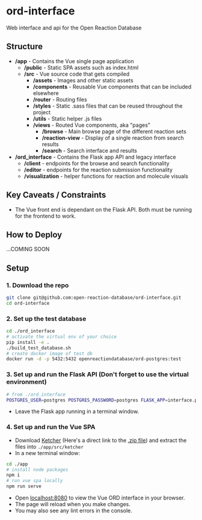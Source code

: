 # ord-interface
Web interface and api for the Open Reaction Database
## Structure
- **/app** - Contains the Vue single page application
  - **/public** - Static SPA assets such as index.html
  - **/src** - Vue source code that gets compiled
    - **/assets** - Images and other static assets
    - **/components** - Reusable Vue components that can be included elsewhere
    - **/router** - Routing files
    - **/styles** - Static .sass files that can be reused throughout the project
    - **/utils** - Static helper .js files
    - **/views** - Routed Vue components, aka "pages"
      - **/browse** - Main browse page of the different reaction sets
      - **/reaction-view** - Display of a single reaction from search results
      - **/search** - Search interface and results
- **/ord_interface** - Contains the Flask app API and legacy interface
  - **/client** - endpoints for the browse and search functionality
  - **/editor** - endpoints for the reaction submission functionality
  - **/visualization** - helper functions for reaction and molecule visuals

## Key Caveats / Constraints
- The Vue front end is dependant on the Flask API. Both must be running for the frontend to work.

## How to Deploy
...COMING SOON

## Setup
### 1. Download the repo
```bash
git clone git@github.com:open-reaction-database/ord-interface.git
cd ord-interface
```
### 2. Set up the test database
```bash
cd ./ord_interface
# activate the virtual env of your choice
pip install -e .
./build_test_database.sh
# create docker image of test db
docker run -d -p 5432:5432 openreactiondatabase/ord-postgres:test 
```
### 3. Set up and run the Flask API (Don't forget to use the virtual environment)
```bash
# from ./ord_interface
POSTGRES_USER=postgres POSTGRES_PASSWORD=postgres FLASK_APP=interface.py FLASK_ENV=development python -m flask run
```
  - Leave the Flask app running in a terminal window.
### 4. Set up and run the Vue SPA
  - Download [Ketcher](https://github.com/epam/ketcher/releases/tag/v2.5.1) (Here's a direct link to the [.zip file](https://github.com/epam/ketcher/releases/download/v2.5.1/ketcher-standalone-2.5.1.zip)) and extract the files into `./app/src/ketcher`
  - In a new terminal window:
```bash
cd ./app
# install node packages
npm i 
# run vue spa locally
npm run serve 
```
  - Open [localhost:8080](http://localhost:8080) to view the Vue ORD interface in your browser.
  - The page will reload when you make changes.
  - You may also see any lint errors in the console.
